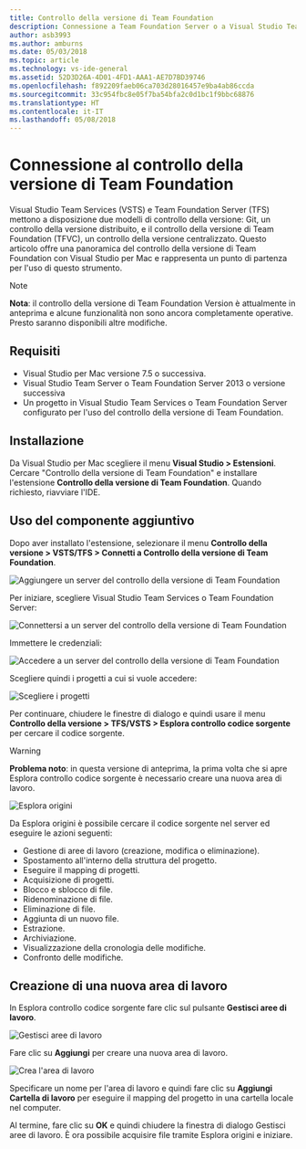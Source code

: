 ```yaml
---
title: Controllo della versione di Team Foundation
description: Connessione a Team Foundation Server o a Visual Studio Team Services con il controllo della versione di Team Foundation.
author: asb3993
ms.author: amburns
ms.date: 05/03/2018
ms.topic: article
ms.technology: vs-ide-general
ms.assetid: 52D3D26A-4D01-4FD1-AAA1-AE7D7BD39746
ms.openlocfilehash: f892209faeb06ca703d28016457e9ba4ab86ccda
ms.sourcegitcommit: 33c954fbc8e05f7ba54bfa2c0d1bc1f9bbc68876
ms.translationtype: HT
ms.contentlocale: it-IT
ms.lasthandoff: 05/08/2018
---
```

# <a name="connecting-to-team-foundation-version-control"></a>Connessione al controllo della versione di Team Foundation 

Visual Studio Team Services (VSTS) e Team Foundation Server (TFS) mettono a disposizione due modelli di controllo della versione: Git, un controllo della versione distribuito, e il controllo della versione di Team Foundation (TFVC), un controllo della versione centralizzato. Questo articolo offre una panoramica del controllo della versione di Team Foundation con Visual Studio per Mac e rappresenta un punto di partenza per l'uso di questo strumento.

> [!NOTE]
> **Nota**: il controllo della versione di Team Foundation Version è attualmente in anteprima e alcune funzionalità non sono ancora completamente operative. Presto saranno disponibili altre modifiche.

## <a name="requirements"></a>Requisiti

* Visual Studio per Mac versione 7.5 o successiva.
* Visual Studio Team Server o Team Foundation Server 2013 o versione successiva
* Un progetto in Visual Studio Team Services o Team Foundation Server configurato per l'uso del controllo della versione di Team Foundation.

## <a name="installation"></a>Installazione

Da Visual Studio per Mac scegliere il menu **Visual Studio > Estensioni**. Cercare "Controllo della versione di Team Foundation" e installare l'estensione **Controllo della versione di Team Foundation**. Quando richiesto, riavviare l'IDE.

## <a name="using-the-add-in"></a>Uso del componente aggiuntivo

Dopo aver installato l'estensione, selezionare il menu **Controllo della versione > VSTS/TFS > Connetti a Controllo della versione di Team Foundation**. 

![Aggiungere un server del controllo della versione di Team Foundation](media/tfvc-add-remove-server.png)


Per iniziare, scegliere Visual Studio Team Services o Team Foundation Server:

![Connettersi a un server del controllo della versione di Team Foundation](media/tfvc-choose-server-type.png)

Immettere le credenziali: 

![Accedere a un server del controllo della versione di Team Foundation](media/tfvc-login.png)

Scegliere quindi i progetti a cui si vuole accedere: 

![Scegliere i progetti](media/tfvc-choose-projects.png)

Per continuare, chiudere le finestre di dialogo e quindi usare il menu **Controllo della versione > TFS/VSTS > Esplora controllo codice sorgente** per cercare il codice sorgente.

> [!WARNING]
> **Problema noto**: in questa versione di anteprima, la prima volta che si apre Esplora controllo codice sorgente è necessario creare una nuova area di lavoro.

![Esplora origini](media/tfvc-source-explorer.png)

Da Esplora origini è possibile cercare il codice sorgente nel server ed eseguire le azioni seguenti:

- Gestione di aree di lavoro (creazione, modifica o eliminazione).
- Spostamento all'interno della struttura del progetto.
- Eseguire il mapping di progetti.
- Acquisizione di progetti.
- Blocco e sblocco di file.
- Ridenominazione di file.
- Eliminazione di file.
- Aggiunta di un nuovo file.
- Estrazione.
- Archiviazione.
- Visualizzazione della cronologia delle modifiche.
- Confronto delle modifiche.

## <a name="creating-a-new-workspace"></a>Creazione di una nuova area di lavoro

In Esplora controllo codice sorgente fare clic sul pulsante **Gestisci aree di lavoro**. 

![Gestisci aree di lavoro](media/tfvc-manage-workspaces.png)

Fare clic su **Aggiungi** per creare una nuova area di lavoro.

![Crea l'area di lavoro](media/tfvc-create-workspace.png)

Specificare un nome per l'area di lavoro e quindi fare clic su **Aggiungi Cartella di lavoro**  per eseguire il mapping del progetto in una cartella locale nel computer.

Al termine, fare clic su **OK** e quindi chiudere la finestra di dialogo Gestisci aree di lavoro. È ora possibile acquisire file tramite Esplora origini e iniziare.